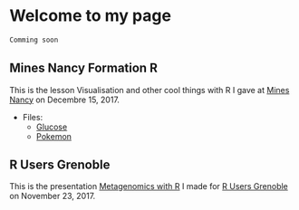 # Welcome to my page

```markdown
Comming soon
```

## Mines Nancy Formation R

This is the lesson Visualisation and other cool things with R I gave at [Mines Nancy](http://mines-nancy.univ-lorraine.fr/) on Decembre 15, 2017.

* Files:
  * [Glucose](https://mrsn4ke.github.io/Slides/FormationRMines/Glucose.txt)
  * [Pokemon](https://mrsn4ke.github.io/Slides/FormationRMines/Pokemon.txt)


## R Users Grenoble

This is the presentation [Metagenomics with R](https://mrsn4ke.github.io/Slides/MetagenomicsRGrenoble/MetagenomicsRGrenoble) I made for [R Users Grenoble](https://r-in-grenoble.github.io/index.html) on November 23, 2017.


